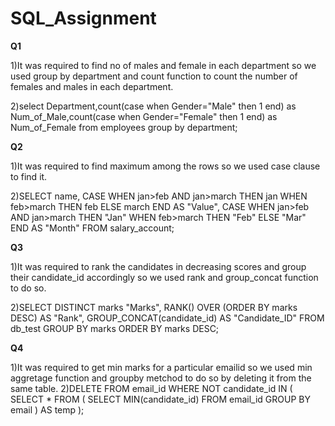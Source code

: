# SQL_Assignment
**Q1**

1)It was required to find no of males and female in each department so we used group by department and 
  count function to count the number of females and males in each department.
 
2)select Department,count(case when Gender="Male" then 1 end) as Num_of_Male,count(case when Gender="Female" then 1 end) 
as Num_of_Female from employees group by department;

**Q2**

1)It was required to find maximum among the rows so we used case clause to find it.

2)SELECT name, 
CASE
WHEN jan>feb AND jan>march THEN jan 
WHEN feb>march THEN feb 
ELSE march 
END AS "Value", 
CASE
WHEN jan>feb AND jan>march THEN "Jan" 
WHEN feb>march THEN "Feb" 
ELSE "Mar" 
END AS "Month" 
FROM salary_account;

**Q3**

1)It was required to rank the candidates in decreasing scores and group their candidate_id accordingly so we used rank and group_concat function to do so.

2)SELECT DISTINCT marks "Marks", 
RANK() OVER (ORDER BY marks DESC) AS "Rank", 
GROUP_CONCAT(candidate_id) AS "Candidate_ID" 
FROM db_test 
GROUP BY marks 
ORDER BY marks DESC;

**Q4**

1)It was required to get min marks for a particular emailid so we used min aggretage function and groupby metchod to do so by deleting it from the same table.
2)DELETE FROM 
  email_id WHERE 
  NOT candidate_id IN (
    SELECT 
      * 
    FROM 
      ( SELECT 
          MIN(candidate_id) 
        FROM 
          email_id 
        GROUP BY 
          email
      ) AS temp
  );
